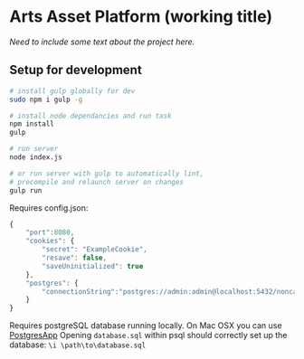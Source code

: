 # Arts Asset Platform (working title)

*Need to include some text about the project here.*

## Setup for development

```sh
# install gulp globally for dev
sudo npm i gulp -g

# install node dependancies and run task
npm install
gulp

# run server
node index.js

# or run server with gulp to automatically lint, 
# precompile and relaunch server on changes
gulp run

```

Requires config.json:

```js
{
	"port":8080,
	"cookies": {
		"secret": "ExampleCookie",
		"resave": false,
		"saveUninitialized": true
	},
	"postgres": {
		"connectionString":"postgres://admin:admin@localhost:5432/noncash"
	}
}
```

Requires postgreSQL database running locally. On Mac OSX you can use [PostgresApp](http://postgresapp.com)
Opening `database.sql` within psql should correctly set up the database: `\i \path\to\database.sql`


